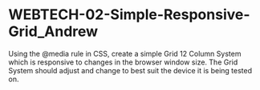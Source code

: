 # WEBTECH-02-Simple-Responsive-Grid_Andrew
Using the @media rule in CSS, create a simple Grid 12 Column System which is responsive to changes in the browser window size. The Grid System should adjust and change to best suit the device it is being tested on.
